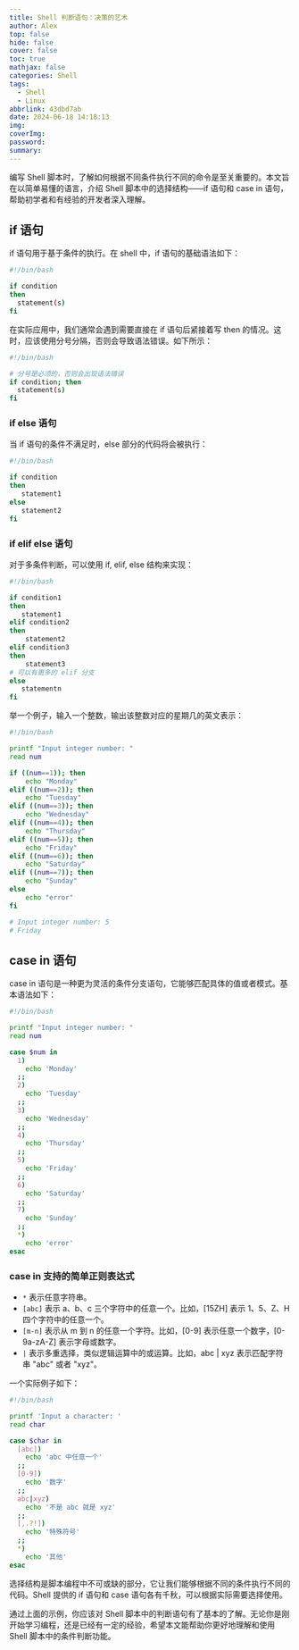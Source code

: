 ```yaml
---
title: Shell 判断语句：决策的艺术
author: Alex
top: false
hide: false
cover: false
toc: true
mathjax: false
categories: Shell
tags:
  - Shell
  - Linux
abbrlink: 43dbd7ab
date: 2024-06-18 14:18:13
img:
coverImg:
password:
summary:
---
```


编写 Shell 脚本时，了解如何根据不同条件执行不同的命令是至关重要的。本文旨在以简单易懂的语言，介绍 Shell 脚本中的选择结构——if 语句和 case in 语句，帮助初学者和有经验的开发者深入理解。

## if 语句

if 语句用于基于条件的执行。在 shell 中，if 语句的基础语法如下：

```bash
#!/bin/bash

if condition
then
  statement(s)
fi  
```

在实际应用中，我们通常会遇到需要直接在 if 语句后紧接着写 then 的情况。这时，应该使用分号分隔，否则会导致语法错误。如下所示：

```bash
#!/bin/bash

# 分号是必须的，否则会出现语法错误
if condition; then
  statement(s)
fi
```

### if else 语句

当 if 语句的条件不满足时，else 部分的代码将会被执行：

```bash
#!/bin/bash

if condition
then
   statement1
else
   statement2
fi
```

### if elif else 语句

对于多条件判断，可以使用 if, elif, else 结构来实现：

```bash
#!/bin/bash

if condition1
then
   statement1
elif condition2
then
    statement2
elif condition3
then
    statement3
# 可以有更多的 elif 分支
else
   statementn
fi
```

举一个例子，输入一个整数，输出该整数对应的星期几的英文表示：

```bash
#!/bin/bash

printf "Input integer number: "
read num

if ((num==1)); then
    echo "Monday"
elif ((num==2)); then
    echo "Tuesday"
elif ((num==3)); then
    echo "Wednesday"
elif ((num==4)); then
    echo "Thursday"
elif ((num==5)); then
    echo "Friday"
elif ((num==6)); then
    echo "Saturday"
elif ((num==7)); then
    echo "Sunday"
else
    echo "error"
fi

# Input integer number: 5
# Friday
```

## case in 语句

case in 语句是一种更为灵活的条件分支语句，它能够匹配具体的值或者模式。基本语法如下：

```bash
#!/bin/bash

printf "Input integer number: "
read num

case $num in
  1)
    echo 'Monday'
  ;;
  2)
    echo 'Tuesday'
  ;;
  3)
    echo 'Wednesday'
  ;;
  4)
    echo 'Thursday'
  ;;
  5)
    echo 'Friday'
  ;;
  6)
    echo 'Saturday'
  ;;
  7)
    echo 'Sunday'
  ;;
  *)
    echo 'error'
esac
```

### case in 支持的简单正则表达式

- `*` 表示任意字符串。
- `[abc]` 表示 a、b、c 三个字符中的任意一个。比如，[15ZH] 表示 1、5、Z、H 四个字符中的任意一个。
- `[m-n]` 表示从 m 到 n 的任意一个字符。比如，[0-9] 表示任意一个数字，[0-9a-zA-Z] 表示字母或数字。
- `|` 表示多重选择，类似逻辑运算中的或运算。比如，abc | xyz 表示匹配字符串 "abc" 或者 "xyz"。

一个实际例子如下：

```bash
#!/bin/bash

printf 'Input a character: '
read char

case $char in
  [abc])
    echo 'abc 中任意一个'
  ;;
  [0-9])
    echo '数字'
  ;;
  abc|xyz)
    echo '不是 abc 就是 xyz'
  ;;
  [,.?!])
    echo '特殊符号'
  ;;
  *)
    echo '其他'
esac
```

选择结构是脚本编程中不可或缺的部分，它让我们能够根据不同的条件执行不同的代码。Shell 提供的 if 语句和 case 语句各有千秋，可以根据实际需要选择使用。

通过上面的示例，你应该对 Shell 脚本中的判断语句有了基本的了解。无论你是刚开始学习编程，还是已经有一定的经验，希望本文能帮助你更好地理解和使用 Shell 脚本中的条件判断功能。